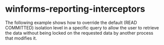 # winforms-reporting-interceptors
The following example shows how to override the default (READ COMMITTED) isolation level in a specific query to allow the user to retrieve the data without being locked on the requested data by another process that modifies it.
